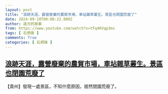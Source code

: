 ```yaml
---
layout: post
title: "浪跡天涯，露營廢棄的農貿市場，車站雜草叢生。景區也閉園荒廢了"
date: 2024-09-10T00:08:22.000Z
author: 遠方的故事
from: https://www.youtube.com/watch?v=tFq4KVqp3ms
tags: [ 石炳锋 ]
comments: True
categories: [ 石炳锋 ]
---
```

<!--1725926902000-->
[浪跡天涯，露營廢棄的農貿市場，車站雜草叢生。景區也閉園荒廢了](https://www.youtube.com/watch?v=tFq4KVqp3ms)
------

<div>
【貴州】發現一處景區，不知什麼原因，居然閉園荒廢了。
</div>
